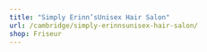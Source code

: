 ```yaml
---
title: "Simply Erinn’sUnisex Hair Salon"
url: /cambridge/simply-erinnsunisex-hair-salon/
shop: Friseur
---
```

